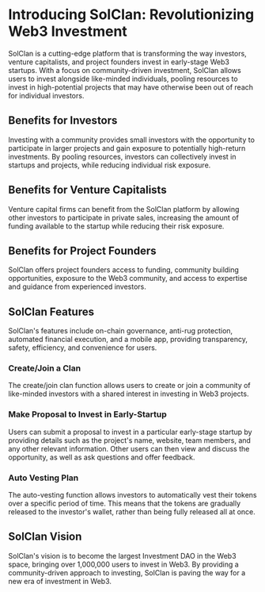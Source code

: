 # Introducing SolClan: Revolutionizing Web3 Investment

SolClan is a cutting-edge platform that is transforming the way investors, venture capitalists, and project founders invest in early-stage Web3 startups. With a focus on community-driven investment, SolClan allows users to invest alongside like-minded individuals, pooling resources to invest in high-potential projects that may have otherwise been out of reach for individual investors.

## Benefits for Investors

Investing with a community provides small investors with the opportunity to participate in larger projects and gain exposure to potentially high-return investments. By pooling resources, investors can collectively invest in startups and projects, while reducing individual risk exposure.

## Benefits for Venture Capitalists

Venture capital firms can benefit from the SolClan platform by allowing other investors to participate in private sales, increasing the amount of funding available to the startup while reducing their risk exposure.

## Benefits for Project Founders

SolClan offers project founders access to funding, community building opportunities, exposure to the Web3 community, and access to expertise and guidance from experienced investors.

## SolClan Features

SolClan's features include on-chain governance, anti-rug protection, automated financial execution, and a mobile app, providing transparency, safety, efficiency, and convenience for users.

### Create/Join a Clan

The create/join clan function allows users to create or join a community of like-minded investors with a shared interest in investing in Web3 projects.

### Make Proposal to Invest in Early-Startup

Users can submit a proposal to invest in a particular early-stage startup by providing details such as the project's name, website, team members, and any other relevant information. Other users can then view and discuss the opportunity, as well as ask questions and offer feedback.

### Auto Vesting Plan

The auto-vesting function allows investors to automatically vest their tokens over a specific period of time. This means that the tokens are gradually released to the investor's wallet, rather than being fully released all at once.

## SolClan Vision

SolClan's vision is to become the largest Investment DAO in the Web3 space, bringing over 1,000,000 users to invest in Web3. By providing a community-driven approach to investing, SolClan is paving the way for a new era of investment in Web3.
